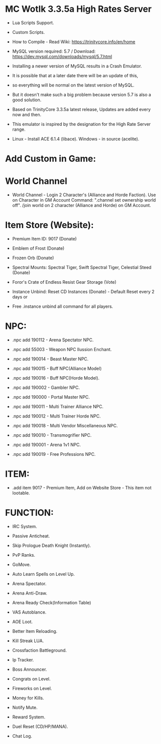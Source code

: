 # MC Wotlk 3.3.5a High Rates Server

* Lua Scripts Support.

* Custom Scripts.

* How to Compile - Read Wiki: https://trinitycore.info/en/home

* MySQL version required: 5.7 / Download: https://dev.mysql.com/downloads/mysql/5.7.html

* Installing a newer version of MySQL results in a Crash Emulator. 
* It is possible that at a later date there will be an update of this, 
* so everything will be normal on the latest version of MySQL. 
* But it doesn't make such a big problem because version 5.7 is also a good solution.

* Based on TrinityCore 3.3.5a latest release, Updates are added every now and then.

* This emulator is inspired by the designation for the High Rate Server range.

* Linux - Install ACE 6.1.4 (libace). Windows - in source (acelite).

# Add Custom in Game:

# World Channel

* World Channel - Login 2 Character's (Alliance and Horde Faction). 
  Use on Character in GM Account Command: ".channel set ownership world off".
 /join world on 2 character (Alliance and Horde) on GM Account.

# Item Store (Website):

* Premium Item ID: 9017 (Donate)

* Emblem of Frost (Donate)

* Frozen Orb (Donate)

* Spectral Mounts: Spectral Tiger, Swift Spectral Tiger, Celestial Steed (Donate)

* Foror's Crate of Endless Resist Gear Storage (Vote) 

* Instance Unbind: Reset CD Instances (Donate) - Default Reset every 2 days or

* Free .instance unbind all command for all players.

# NPC:

* .npc add 190112 - Arena Spectator NPC.

* .npc add 55003 - Weapon NPC Ilussion Enchant.

* .npc add 190014 - Beast Master NPC.

* .npc add 190015 - Buff NPC(Alliance Model) 

* .npc add 190016 - Buff NPC(Horde Model).

* .npc add 190002 - Gambler NPC.

* .npc add 190000 - Portal Master NPC.

* .npc add 190011 - Multi Trainer Alliance NPC.

* .npc add 190012 - Multi Trainer Horde NPC.

* .npc add 190018 - Multi Vendor Miscellaneous NPC.

* .npc add 190010 - Transmogrifier NPC.

* .npc add 190001 - Arena 1v1 NPC.

* .npc add 190019 - Free Professions NPC.

# ITEM:

* .add item 9017 - Premium Item, Add on Website Store - This item not lootable.

# FUNCTION:

* IRC System.

* Passive Anticheat.

* Skip Prologue Death Knight (Instantly).

* PvP Ranks.

* GoMove.

* Auto Learn Spells on Level Up.

* Arena Spectator.

* Arena Anti-Draw.

* Arena Ready Check(Information Table)

* VAS Autoblance.

* AOE Loot.

* Better Item Reloading.

* Kill Streak LUA.

* Crossfaction Battleground.

* Ip Tracker.

* Boss Announcer.

* Congrats on Level.

* Fireworks on Level.

* Money for Kills.

* Notify Mute.

* Reward System.

* Duel Reset (CD/HP/MANA).

* Chat Log.
